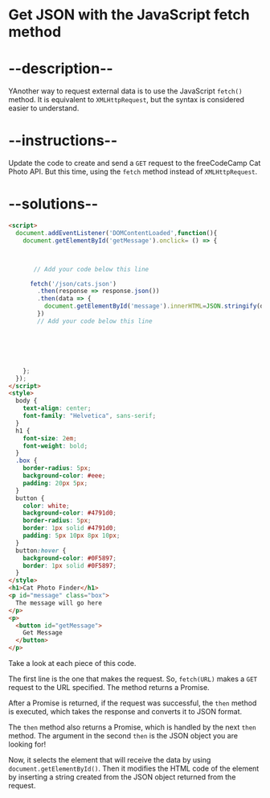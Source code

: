 # Get JSON with the JavaScript fetch method

# --description--

YAnother way to request external data is to use the JavaScript `fetch()` method. It is equivalent to `XMLHttpRequest`, but the syntax is considered easier to understand.


# --instructions--

Update the code to create and send a `GET` request to the freeCodeCamp Cat Photo API. But this time, using the `fetch` method instead of `XMLHttpRequest`.


# --solutions--

```html
<script>
  document.addEventListener('DOMContentLoaded',function(){
    document.getElementById('getMessage').onclick= () => {



       // Add your code below this line

      fetch('/json/cats.json')
        .then(response => response.json())
        .then(data => {
          document.getElementById('message').innerHTML=JSON.stringify(data);
        })
        // Add your code below this line






    };
  });
</script>
<style>
  body {
    text-align: center;
    font-family: "Helvetica", sans-serif;
  }
  h1 {
    font-size: 2em;
    font-weight: bold;
  }
  .box {
    border-radius: 5px;
    background-color: #eee;
    padding: 20px 5px;
  }
  button {
    color: white;
    background-color: #4791d0;
    border-radius: 5px;
    border: 1px solid #4791d0;
    padding: 5px 10px 8px 10px;
  }
  button:hover {
    background-color: #0F5897;
    border: 1px solid #0F5897;
  }
</style>
<h1>Cat Photo Finder</h1>
<p id="message" class="box">
  The message will go here
</p>
<p>
  <button id="getMessage">
    Get Message
  </button>
</p>
```

Take a look at each piece of this code.

The first line is the one that makes the request. So, `fetch(URL)` makes a `GET` request to the URL specified. The method returns a Promise.

After a Promise is returned, if the request was successful, the `then` method is executed, which takes the response and converts it to JSON format.

The `then` method also returns a Promise, which is handled by the next `then` method. The argument in the second `then` is the JSON object you are looking for!

Now, it selects the element that will receive the data by using `document.getElementById()`. Then it modifies the HTML code of the element by inserting a string created from the JSON object returned from the request.
